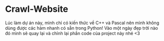 # Crawl-Website
Lúc làm dự án này, mình chỉ có kiến thức về C++ và Pascal nên mình không dùng được các hàm nhanh có sẵn trong Python!
Vào một ngày đẹp trời nào đó mình sẽ quay lại và chỉnh lại phần code của project này nhé <3
